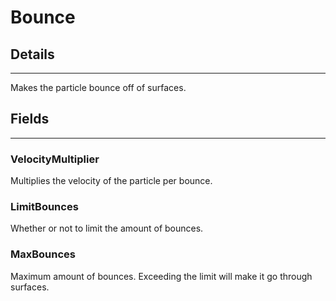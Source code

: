 # Bounce

## Details

---

Makes the particle bounce off of surfaces.

## Fields

---

### VelocityMultiplier

Multiplies the velocity of the particle per bounce.

### LimitBounces

Whether or not to limit the amount of bounces.

### MaxBounces

Maximum amount of bounces. Exceeding the limit will make it go through surfaces.

